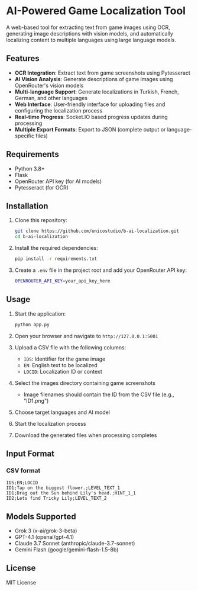 # AI-Powered Game Localization Tool

A web-based tool for extracting text from game images using OCR, generating image descriptions with vision models, and automatically localizing content to multiple languages using large language models.

## Features

- **OCR Integration**: Extract text from game screenshots using Pytesseract
- **AI Vision Analysis**: Generate descriptions of game images using OpenRouter's vision models
- **Multi-language Support**: Generate localizations in Turkish, French, German, and other languages
- **Web Interface**: User-friendly interface for uploading files and configuring the localization process
- **Real-time Progress**: Socket.IO based progress updates during processing
- **Multiple Export Formats**: Export to JSON (complete output or language-specific files)

## Requirements

- Python 3.8+
- Flask
- OpenRouter API key (for AI models)
- Pytesseract (for OCR)

## Installation

1. Clone this repository:
   ```bash
   git clone https://github.com/unicostudio/b-ai-localization.git
   cd b-ai-localization
   ```

2. Install the required dependencies:
   ```bash
   pip install -r requirements.txt
   ```

3. Create a `.env` file in the project root and add your OpenRouter API key:
   ```bash
   OPENROUTER_API_KEY=your_api_key_here
   ```

## Usage

1. Start the application:
   ```bash
   python app.py
   ```

2. Open your browser and navigate to `http://127.0.0.1:5001`

3. Upload a CSV file with the following columns:
   - `IDS`: Identifier for the game image
   - `EN`: English text to be localized
   - `LOCID`: Localization ID or context

4. Select the images directory containing game screenshots
   - Image filenames should contain the ID from the CSV file (e.g., "ID1.png")

5. Choose target languages and AI model

6. Start the localization process

7. Download the generated files when processing completes

## Input Format

### CSV format
```
IDS;EN;LOCID
ID1;Tap on the biggest flower.;LEVEL_TEXT_1
ID1;Drag out the Sun behind Lily's head.;HINT_1_1
ID2;Lets find Tricky Lily;LEVEL_TEXT_2
```

## Models Supported

- Grok 3 (x-ai/grok-3-beta)
- GPT-4.1 (openai/gpt-4.1)
- Claude 3.7 Sonnet (anthropic/claude-3.7-sonnet)
- Gemini Flash (google/gemini-flash-1.5-8b)

## License

MIT License
